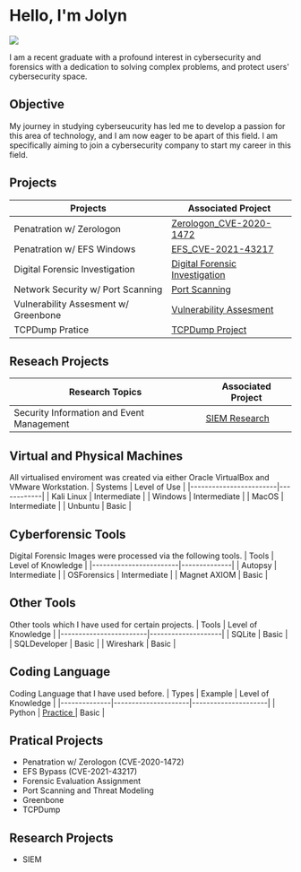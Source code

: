 # Hello, I'm Jolyn
<a href="https://www.linkedin.com/in/jolyn-ng-396836196/"><img src="https://img.shields.io/badge/-LinkedIn-0072b1?&style=for-the-badge&logo=linkedin&logoColor=white" /></a>

I am a recent graduate with a profound interest in cybersecurity and forensics with a dedication to solving complex problems, and protect users' cybersecurity space.

## Objective

My journey in studying cyberseucurity has led me to develop a passion for this area of technology, and I am now eager to be apart of this field. I am specifically aiming to join a cybersecurity company to start my career in this field.

## Projects

| Projects                                      | Associated Project         |
|-----------------------------------------------|----------------------------|
| Penatration w/ Zerologon                      | <a href="https://github.com/JolynNgSC/Zerologon_CVE-2020-1472">Zerologon_CVE-2020-1472</a>|
| Penatration w/ EFS Windows                    | <a href="https://github.com/JolynNgSC/EFS_CVE-2021-43217">EFS_CVE-2021-43217</a>|
| Digital Forensic Investigation                | <a href="https://github.com/JolynNgSC/Cyber_Forensics-">Digital Forensic Investigation</a>|
| Network Security w/ Port Scanning             | <a href="https://github.com/JolynNgSC/Network_Security/blob/main/README.md">Port Scanning</a>|
| Vulnerability Assesment w/ Greenbone   | <a href="https://github.com/JolynNgSC/Greenbone/blob/main/README.md">Vulnerability Assesment</a>|
| TCPDump Pratice                        | <a href="https://github.com/JolynNgSC/TCPDump_Project"> TCPDump Project</a>|

## Reseach Projects
| Research Topics                               | Associated Project        |
|-----------------------------------------------|---------------------------|
| Security Information and Event Management     | <a href="https://github.com/JolynNgSC/JNSC_SIEM/blob/main/README.md">SIEM Research</a>|

## Virtual and Physical Machines  
All virtualised enviroment was created via either Oracle VirtualBox and VMware Workstation.
| Systems                | Level of Use            |
|------------------------|------------|
| Kali Linux             | Intermediate |
| Windows                | Intermediate |
| MacOS                  | Intermediate |
| Unbuntu                | Basic        |

## Cyberforensic Tools 
Digital Forensic Images were processed via the following tools.
| Tools                  | Level of Knowledge |
|------------------------|--------------|
| Autopsy                | Intermediate |
| OSForensics            | Intermediate |
| Magnet AXIOM           | Basic        |

## Other Tools
Other tools which I have used for certain projects. 
| Tools                  | Level of Knowledge |
|------------------------|--------------------|
| SQLite                 | Basic              |
| SQLDeveloper           | Basic              |
| Wireshark              | Basic              |

## Coding Language 
Coding Language that I have used before.
| Types        | Example             | Level of Knowledge |
|--------------|---------------------|---------------------|
| Python       | <a href = "https://github.com/JolynNgSC/JNSC_Python/blob/main/README.md">Practice <a/> | Basic |


## Pratical Projects
- Penatration w/ Zerologon (CVE-2020-1472)     
- EFS Bypass (CVE-2021-43217)
- Forensic Evaluation Assignment
- Port Scanning and Threat Modeling
- Greenbone
- TCPDump

## Research Projects 
- SIEM 
